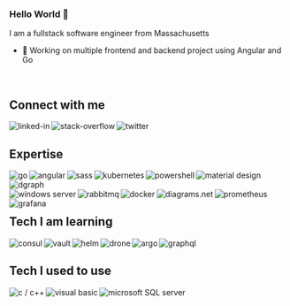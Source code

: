 ### Hello World 👋
I am a fullstack software engineer from Massachusetts
- 🔭 Working on multiple frontend and backend project using Angular and Go

<br>

## Connect with me

[<img align="left" alt="linked-in" src="https://img.shields.io/badge/linkedin-%230077B5.svg?&style=for-the-badge&logo=linkedin&logoColor=white" />](https://www.linkedin.com/in/kyle-gibbons/)
[<img align="left" alt="stack-overflow" src="https://img.shields.io/badge/stack%20overflow-FE7A16?logo=stack-overflow&logoColor=white&style=for-the-badge" />](https://stackoverflow.com/users/21958/kyle-gibbons)
[<img align="left" alt="twitter" src="https://img.shields.io/badge/twitter-%231DA1F2.svg?&style=for-the-badge&logo=twitter&logoColor=white" />](https://twitter.com/_kylegibbons)

<br>

## Expertise

<img align="left" alt="go" src="https://img.shields.io/badge/go%20-%2320232a.svg?&style=for-the-badge&logo=go" />
<img align="left" alt="angular" src="https://img.shields.io/badge/angular%20-%2320232a.svg?&style=for-the-badge&logo=angular&logoColor=%23DD0031" />
<img align="left" alt="sass" src="https://img.shields.io/badge/sass%20-%2320232a.svg?&style=for-the-badge&logo=sass" />
<img align="left" alt="kubernetes" src="https://img.shields.io/badge/kuberentes%20-%2320232a.svg?&style=for-the-badge&logo=kubernetes" />
<img align="left" alt="powershell" src="https://img.shields.io/badge/powershell%20-%2320232a.svg?&style=for-the-badge&logo=powershell" />
<img align="left" alt="material design" src="https://img.shields.io/badge/material%20design%20-%2320232a.svg?&style=for-the-badge&logo=materialdesign&logoColor=white" />
<img align="left" alt="dgraph" src="https://img.shields.io/badge/dgraph%20-%2320232a.svg?&style=for-the-badge&logo=dgraph" /><br><br>
<img align="left" alt="windows server" src="https://img.shields.io/badge/windows%20server%20-%2320232a.svg?&style=for-the-badge&logo=windows" />
<img align="left" alt="rabbitmq" src="https://img.shields.io/badge/rabbitmq%20-%2320232a.svg?&style=for-the-badge&logo=rabbitmq" />
<img align="left" alt="docker" src="https://img.shields.io/badge/docker%20-%2320232a.svg?&style=for-the-badge&logo=docker" />
<img align="left" alt="diagrams.net" src="https://img.shields.io/badge/diagrams.net%20-%2320232a.svg?&style=for-the-badge&logo=diagramsdotnet" />
<img align="left" alt="prometheus" src="https://img.shields.io/badge/prometheus%20-%2320232a.svg?&style=for-the-badge&logo=prometheus" />
<img align="left" alt="grafana" src="https://img.shields.io/badge/grafana%20-%2320232a.svg?&style=for-the-badge&logo=grafana" />

<br>

## Tech I am learning
<img align="left" alt="consul" src="https://img.shields.io/badge/consul%20-%2320232a.svg?&style=for-the-badge&logo=consul" />
<img align="left" alt="vault" src="https://img.shields.io/badge/vault%20-%2320232a.svg?&style=for-the-badge&logo=vault" />
<img align="left" alt="helm" src="https://img.shields.io/badge/helm%20-%2320232a.svg?&style=for-the-badge&logo=helm" />
<img align="left" alt="drone" src="https://img.shields.io/badge/drone%20-%2320232a.svg?&style=for-the-badge&logo=drone" />
<img align="left" alt="argo" src="https://img.shields.io/badge/argo%20-%2320232a.svg?&style=for-the-badge&logo=argo" />
<img align="left" alt="graphql" src="https://img.shields.io/badge/graphql%20-%2320232a.svg?&style=for-the-badge&logo=graphql" />


<br>

## Tech I used to use
<img align="left" alt="c / c++" src="https://img.shields.io/badge/c%2Fc++%20-%2320232a.svg?&style=for-the-badge&logo=c" />
<img align="left" alt="visual basic" src="https://img.shields.io/badge/visual%20basic%20-%2320232a.svg?&style=for-the-badge&logo=.net" />
<img align="left" alt="microsoft SQL server" src="https://img.shields.io/badge/ms%20SQL%20server%20-%2320232a.svg?&style=for-the-badge&logo=microsoftsqlserver" />




<!---
<img align="left" alt="spring" src="https://img.shields.io/badge/spring%20-%2320232a.svg?&style=for-the-badge&logo=spring&logoColor=white" />
<img align="left" alt="spring" src="https://img.shields.io/badge/spring%20-%2320232a.svg?&style=for-the-badge&logo=spring&logoColor=white" />
<img align="left" alt="spring" src="https://img.shields.io/badge/spring%20-%2320232a.svg?&style=for-the-badge&logo=spring&logoColor=white" />
<img align="left" alt="spring" src="https://img.shields.io/badge/spring%20-%2320232a.svg?&style=for-the-badge&logo=spring&logoColor=white" />
<img align="left" alt="spring" src="https://img.shields.io/badge/spring%20-%2320232a.svg?&style=for-the-badge&logo=spring&logoColor=white" />
<img align="left" alt="spring" src="https://img.shields.io/badge/spring%20-%2320232a.svg?&style=for-the-badge&logo=spring&logoColor=white" />
<img align="left" alt="spring" src="https://img.shields.io/badge/spring%20-%2320232a.svg?&style=for-the-badge&logo=spring&logoColor=white" />
<img align="left" alt="spring" src="https://img.shields.io/badge/spring%20-%2320232a.svg?&style=for-the-badge&logo=spring&logoColor=white" />


<br>
<br>--->

<!---
kylegibbons/kylegibbons is a ✨ special ✨ repository because its `README.md` (this file) appears on your GitHub profile.
You can click the Preview link to take a look at your changes.
--->
